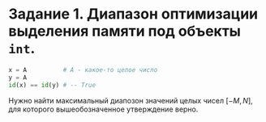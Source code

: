 # Задание 1. Диапазон оптимизации выделения памяти под объекты `int`.

```python
x = A          # A - какое-то целое число
y = A
id(x) == id(y) # -- True
```

Нужно найти максимальный диапозон значений целых чисел $[-M,N]$, для которого вышеобозначенное утверждение верно.
